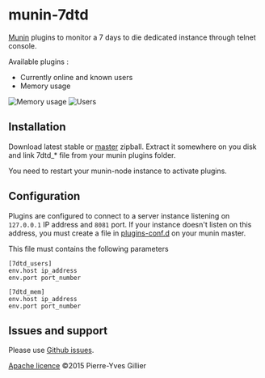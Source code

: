 munin-7dtd
==========

[Munin](http://munin-monitoring.org) plugins to monitor a 7 days to die dedicated instance through telnet console.

Available plugins :

* Currently online and known users
* Memory usage

![Memory usage](https://cloud.githubusercontent.com/assets/990787/5695656/1dccf362-99ae-11e4-899f-cbb2cf0cbc7c.png)
![Users](https://cloud.githubusercontent.com/assets/990787/5695657/1fb6ca86-99ae-11e4-89db-6eeeffb1ff69.png)

Installation
------------

Download latest stable or [master](//github.com/pygillier/munin-7dtd/archive/master.zip) zipball. Extract it somewhere on you disk and link 7dtd_* file from your munin plugins folder.

You need to restart your munin-node instance to activate plugins.

Configuration
-------------

Plugins are configured to connect to a server instance listening on `127.0.0.1` IP address and `8081` port. If your instance doesn't listen on this address, you must create a file in [plugins-conf.d](http://munin-monitoring.org/wiki/plugin-conf.d) on your munin master. 

This file must contains the following parameters

```
[7dtd_users]
env.host ip_address
env.port port_number

[7dtd_mem]
env.host ip_address
env.port port_number
```

Issues and support
------------------

Please use [Github issues](github.com/pygillier/munin-7dtd/issues).

[Apache licence](//github.com/pygillier.munin-7dtd/master/LICENSE) &copy;2015 Pierre-Yves Gillier
